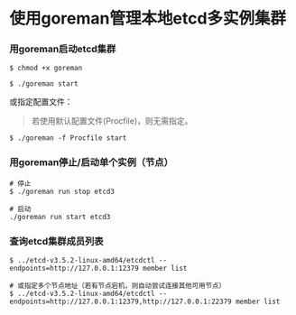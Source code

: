 # 使用goreman管理本地etcd多实例集群

### 用goreman启动etcd集群
```shell
$ chmod +x goreman
```

```shell
$ ./goreman start
```

或指定配置文件：
> 若使用默认配置文件(Procfile)，则无需指定。
```shell
$ ./goreman -f Procfile start
```

### 用goreman停止/启动单个实例（节点）
```shell
# 停止
$ ./goreman run stop etcd3

# 启动
./goreman run start etcd3
```

### 查询etcd集群成员列表
```shell
$ ../etcd-v3.5.2-linux-amd64/etcdctl --endpoints=http://127.0.0.1:12379 member list

# 或指定多个节点地址（若有节点宕机，则自动尝试连接其他可用节点）
$ ../etcd-v3.5.2-linux-amd64/etcdctl --endpoints=http://127.0.0.1:12379,http://127.0.0.1:22379 member list
```
